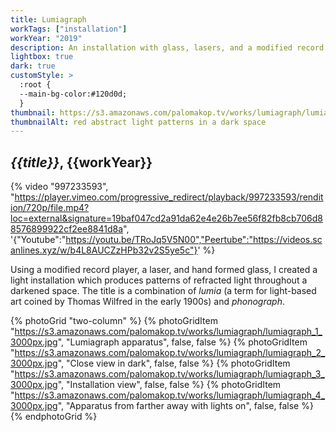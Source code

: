 ```yaml
---
title: Lumiagraph
workTags: ["installation"]
workYear: "2019"
description: An installation with glass, lasers, and a modified record player
lightbox: true
dark: true
customStyle: >
  :root {
  --main-bg-color:#120d0d;
  }
thumbnail: https://s3.amazonaws.com/palomakop.tv/works/lumiagraph/lumiagraph_3_3000px.jpg
thumbnailAlt: red abstract light patterns in a dark space
---
```


## *{{title}}*, {{workYear}}

{% video "997233593", "https://player.vimeo.com/progressive_redirect/playback/997233593/rendition/720p/file.mp4?loc=external&signature=19baf047cd2a91da62e4e26b7ee56f82fb8cb706d88576899922cf2ee8841d8a", '{"Youtube":"https://youtu.be/TRoJq5V5N00","Peertube":"https://videos.scanlines.xyz/w/b4L8AUCZzHPb32v2S5ye5c"}' %}

Using a modified record player, a laser, and hand formed glass, I created a light installation which produces patterns of refracted light throughout a darkened space. The title is a combination of *lumia* (a term for light-based art coined by Thomas Wilfred in the early 1900s) and *phonograph*.

{% photoGrid "two-column" %}
{% photoGridItem "https://s3.amazonaws.com/palomakop.tv/works/lumiagraph/lumiagraph_1_3000px.jpg", "Lumiagraph apparatus", false, false %}
{% photoGridItem "https://s3.amazonaws.com/palomakop.tv/works/lumiagraph/lumiagraph_2_3000px.jpg", "Close view in dark", false, false %}
{% photoGridItem "https://s3.amazonaws.com/palomakop.tv/works/lumiagraph/lumiagraph_3_3000px.jpg", "Installation view", false, false %}
{% photoGridItem "https://s3.amazonaws.com/palomakop.tv/works/lumiagraph/lumiagraph_4_3000px.jpg", "Apparatus from farther away with lights on", false, false %}
{% endphotoGrid %}
